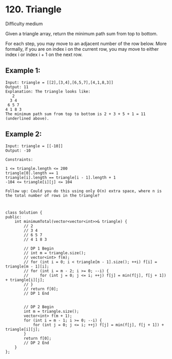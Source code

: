# 120. Triangle
Difficulty medium

Given a triangle array, return the minimum path sum from top to bottom.

For each step, you may move to an adjacent number of the row below. More formally, if you are on index i on the current row, you may move to either index i or index i + 1 on the next row.


## Example 1:
```
Input: triangle = [[2],[3,4],[6,5,7],[4,1,8,3]]
Output: 11
Explanation: The triangle looks like:
   2
  3 4
 6 5 7
4 1 8 3
The minimum path sum from top to bottom is 2 + 3 + 5 + 1 = 11 (underlined above).
```


## Example 2:
```
Input: triangle = [[-10]]
Output: -10
```


```
Constraints:

1 <= triangle.length <= 200
triangle[0].length == 1
triangle[i].length == triangle[i - 1].length + 1
-104 <= triangle[i][j] <= 104
```


```
Follow up: Could you do this using only O(n) extra space, where n is the total number of rows in the triangle?
```


#
```
class Solution {
public:
    int minimumTotal(vector<vector<int>>& triangle) {
        // 2
        // 3 4
        // 6 5 7
        // 4 1 8 3

        // DP 1 Begin
        // int m = triangle.size();
        // vector<int> f(m);
        // for (int i = 0; i < triangle[m - 1].size(); ++i) f[i] = triangle[m - 1][i];
        // for (int i = m - 2; i >= 0; --i) {
        //     for (int j = 0; j <= i; ++j) f[j] = min(f[j], f[j + 1]) + triangle[i][j];
        // }
        // return f[0];
        // DP 1 End


        // DP 2 Begin
        int m = triangle.size();
        vector<int> f(m + 1);
        for (int i = m - 1; i >= 0; --i) {
            for (int j = 0; j <= i; ++j) f[j] = min(f[j], f[j + 1]) + triangle[i][j];
        }
        return f[0];
        // DP 2 End
    }
};
```
